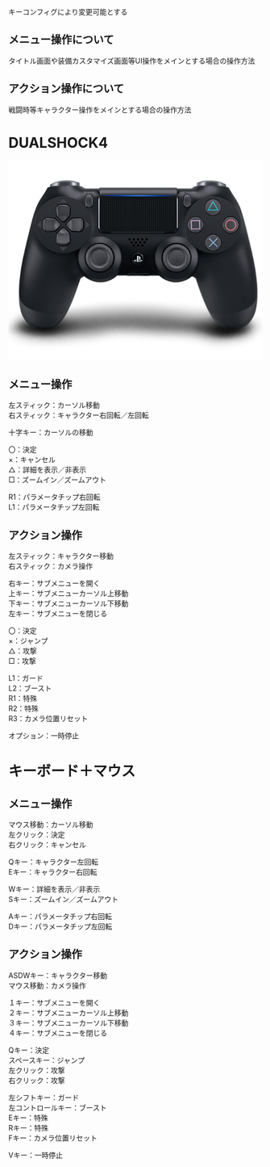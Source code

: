 キーコンフィグにより変更可能とする
## メニュー操作について
タイトル画面や装備カスタマイズ画面等UI操作をメインとする場合の操作方法
## アクション操作について
戦闘時等キャラクター操作をメインとする場合の操作方法

# DUALSHOCK4
![DUALSHOCK4](./dualshock.png)

## メニュー操作
左スティック：カーソル移動  
右スティック：キャラクター右回転／左回転  

十字キー：カーソルの移動  
  
〇：決定  
×：キャンセル  
△：詳細を表示／非表示  
□：ズームイン／ズームアウト  
  
R1：パラメータチップ右回転  
L1：パラメータチップ左回転  

## アクション操作

左スティック：キャラクター移動  
右スティック：カメラ操作  
  
右キー：サブメニューを開く  
上キー：サブメニューカーソル上移動  
下キー：サブメニューカーソル下移動  
左キー：サブメニューを閉じる  
  
〇：決定  
×：ジャンプ  
△：攻撃  
□：攻撃  
  
L1：ガード  
L2：ブースト  
R1：特殊  
R2：特殊  
R3：カメラ位置リセット  
  
オプション：一時停止



# キーボード＋マウス

## メニュー操作

マウス移動：カーソル移動  
左クリック：決定  
右クリック：キャンセル  
  
Qキー：キャラクター左回転  
Eキー：キャラクター右回転  
  
Wキー：詳細を表示／非表示  
Sキー：ズームイン／ズームアウト  
  
Aキー：パラメータチップ右回転  
Dキー：パラメータチップ左回転  

## アクション操作

ASDWキー：キャラクター移動  
マウス移動：カメラ操作  
  
１キー：サブメニューを開く  
２キー：サブメニューカーソル上移動  
３キー：サブメニューカーソル下移動  
４キー：サブメニューを閉じる  
  
Qキー：決定  
スペースキー：ジャンプ  
左クリック：攻撃  
右クリック：攻撃  
  
左シフトキー：ガード  
左コントロールキー：ブースト  
Eキー：特殊  
Rキー：特殊  
Fキー：カメラ位置リセット  
  
Vキー：一時停止

